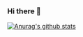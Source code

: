 ### Hi there 👋
[![Anurag's github stats](https://github-readme-stats.vercel.app/api?username=Alesly&theme=tokyonight)](https://github.com/Alesly/github-readme-stats)


<!--
**Alesly/Alesly** is a ✨ _special_ ✨ repository because its `README.md` (this file) appears on your GitHub profile.

Here are some ideas to get you started:

- 🔭 I’m currently working on ...
- 🌱 I’m currently learning ...
- 👯 I’m looking to collaborate on ...
- 🤔 I’m looking for help with ...
- 💬 Ask me about ...
- 📫 How to reach me: ...
- 😄 Pronouns: ...
- ⚡ Fun fact: ...
-->
